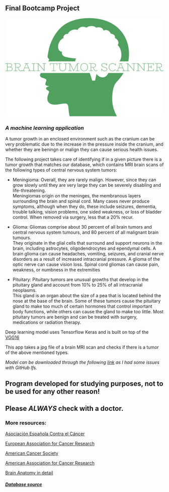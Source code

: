 ## Final Bootcamp Project

![Alt text](src/pics/samples/logo.png?raw=true "Title")

### *A machine learning application*

A tumor growth in an enclosed environment such as the cranium can be very problematic due to the increase in the pressure inside the cranium, and whether they are beningn or malign they can cause serious health issues.

The following project takes care of identifying if in a given picture there is a tumor growth that matches our database, which contains MRI brain scans of the following types of central nervous system tumors:

- Meningioma: Overall, they are rarely malign. However, since they can grow slowly until they are very large they can be severely disabling and life-threatening. <br> Meningiomas origin on the meninges, the membranous layers surrounding the brain and spinal cord. Many cases never produce symptoms, although when they do, these include seizures, dementia, trouble talking, vision problems, one sided weakness, or loss of bladder control. When removed via surgery, less that a 20% recur.

- Glioma: Gliomas comprise about 30 percent of all brain tumors and central nervous system tumours, and 80 percent of all malignant brain tumours.<br>They originate in the glial cells that surround and support neurons in the brain, including astrocytes, oligodendrocytes and ependymal cells.  A brain glioma can cause headaches, vomiting, seizures, and cranial nerve disorders as a result of increased intracranial pressure. A glioma of the optic nerve can cause vision loss. Spinal cord gliomas can cause pain, weakness, or numbness in the extremities

- Pituitary: Pituitary tumors are unusual growths that develop in the pituitary gland and account from 10% to 25% of all intracranial neoplasms. <br>This gland is an organ about the size of a pea that is located behind the nose at the base of the brain. Some of these tumors cause the pituitary gland to make too much of certain hormones that control important body functions, while others can cause the gland to make too little. Most pituitary tumors are benign and can be treated with surgery, medications or radiation therapy.


Deep learning model uses Tensorflow Keras and is built on top of the [VGG16](https://keras.io/api/applications/vgg/)


This app takes a jpg file of a brain MRI scan and checks if there is a tumor of the above mentioned types.


*Model can be downloaded through the following [link](https://drive.google.com/file/d/1mzG5dKQbQ-nyjaUutQoTvTHQUYbiQRje/view?usp=sharing) as I had some issues with GitHub lfs.*

## Program developed for studying purposes, not to be used for any other reason!

## Please *ALWAYS* check with a doctor.


### More resources:

[Asociación Española Contra el Cáncer](https://www.contraelcancer.es/es)

[European Association for Cancer Research](https://www.eacr.org/)

[American Cancer Society](https://cancer.org)

[American Association for Cancer Research](https://www.aacr.org/)

[Brain Anatomy in detail](https://www.physio-pedia.com/Brain_Anatomy)




##### [Database source](https://www.kaggle.com/datasets/masoudnickparvar/brain-tumor-mri-dataset)
